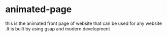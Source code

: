 # animated-page
this is the  animated front page of website that can be used for any website .It is built by using gsap and modern development
